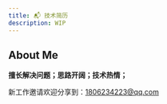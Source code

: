 ```yaml
---
title: 📬 技术简历
description: WIP
---
```


## About Me

**擅长解决问题；思路开阔；技术热情；**

新工作邀请欢迎分享到：1806234223@qq.com

<!-- #### [商户平台](/hire-me/resume-prepare/commercial-platform) -->
<!-- #### [数据大盘](/hire-me/resume-prepare/shop-data) -->
<!-- #### [乘云新零售](/hire-me/resume-prepare/retail) -->
<!-- #### [乘云小程序](/hire-me/resume-prepare/takecloud) -->
